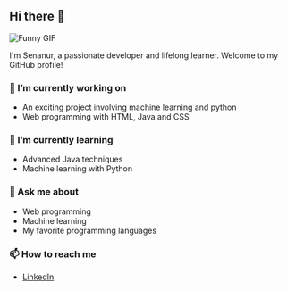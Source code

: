 ## Hi there 👋

![Funny GIF](https://i.pinimg.com/originals/e1/85/18/e18518c6d24257c6fb02e3c95a862d85.gif)


I'm Senanur, a passionate developer and lifelong learner. Welcome to my GitHub profile!


### 🔭 I’m currently working on
- An exciting project involving machine learning and python
- Web programming with HTML, Java and CSS
  
### 🌱 I’m currently learning
- Advanced Java techniques
- Machine learning with Python

### 💬 Ask me about
- Web programming
- Machine learning
- My favorite programming languages

### 📫 How to reach me
- [LinkedIn](www.linkedin.com/in/senanurozturk01)
  

